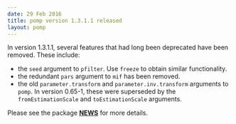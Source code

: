 ```yaml
---
date: 29 Feb 2016
title: pomp version 1.3.1.1 released
layout: pomp
---
```


In version 1.3.1.1, several features that had long been deprecated have been removed.
These include:

- the `seed` argument to `pfilter`.
  Use `freeze` to obtain similar functionality.
- the redundant `pars` argument to `mif` has been removed.
- the old `parameter.transform` and `parameter.inv.transform` arguments to `pomp`.
  In version 0.65-1, these were superseded by the `fromEstimationScale` and `toEstimationScale` arguments.

Please see the package [**NEWS**](https://kingaa.github.io/pomp/NEWS.html) for more details.

